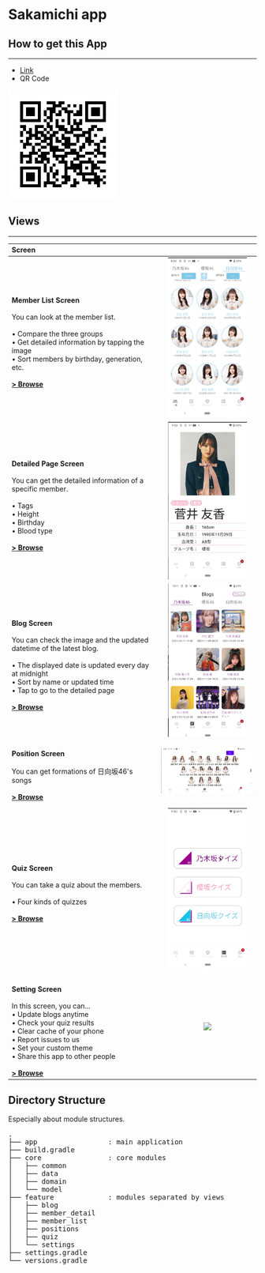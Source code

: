 # Sakamichi app

## How to get this App
------------

* [Link](https://kokoichi0206.mydns.jp/sakamichi-app.apk)
* QR Code

![](./readme/link_to_apk.png)


## Views
------------

| Screen |  |
|:-----|:---------:|
| <br>**Member List Screen**<br><br>You can look at the member list.<br><br> • Compare the three groups<br> • Get detailed information by tapping the image<br> • Sort members by birthday, generation, etc.<br><br>**[> Browse](app/src/main/java/jp/mydns/kokoichi0206/sakamichiapp/presentation/member_list/)** | <img src="readme/screenshots/member_list.png" width="160"> |  
| <br>**Detailed Page Screen**<br><br>You can get the detailed information of a specific member.<br><br> • Tags<br> • Height<br> • Birthday<br> • Blood type<br><br>**[> Browse](app/src/main/java/jp/mydns/kokoichi0206/sakamichiapp/presentation/member_list/)** | <img src="readme/screenshots/detailed.png" width="160"> |  
| <br>**Blog Screen**<br><br>You can check the image and the updated datetime of the latest blog.<br><br> • The displayed date is updated every day at midnight<br>• Sort by name or updated time<br> • Tap to go to the detailed page<br><br>**[> Browse](app/src/main/java/jp/mydns/kokoichi0206/sakamichiapp/presentation/blog/)** | <img src="readme/screenshots/blog.png" width="160"> |  
| <br>**Position Screen**<br><br>You can get formations of 日向坂46's songs<br><br> **[> Browse](app/src/main/java/jp/mydns/kokoichi0206/sakamichiapp/presentation/positions/)** | <img src="readme/screenshots/position.png" width="320"> |  
| <br>**Quiz Screen**<br><br>You can take a quiz about the members.<br><br> • Four kinds of quizzes<br><br>**[> Browse](app/src/main/java/jp/mydns/kokoichi0206/sakamichiapp/presentation/quiz/)** | <img src="readme/quiz.gif" width="160"> |  
| <br>**Setting Screen**<br><br>In this screen, you can...<br> • Update blogs anytime<br> • Check your quiz results<br> • Clear cache of your phone<br> • Report issues to us<br> • Set your custom theme<br> • Share this app to other people<br><br>**[> Browse](app/src/main/java/jp/mydns/kokoichi0206/sakamichiapp/presentation/setting/)** | <img src="readme/settings.gif" width="160"> |  

## Directory Structure

Especially about module structures.

<pre>
.
├── app                 : main application
├── build.gradle
├── core                : core modules
│   ├── common
│   ├── data
│   ├── domain
│   └── model
├── feature             : modules separated by views
│   ├── blog
│   ├── member_detail
│   ├── member_list
│   ├── positions
│   ├── quiz
│   └── settings
├── settings.gradle
└── versions.gradle
</pre>

